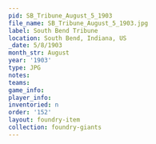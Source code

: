 ```yaml
---
pid: SB_Tribune_August_5_1903
file_name: SB_Tribune_August_5_1903.jpg
label: South Bend Tribune
location: South Bend, Indiana, US
_date: 5/8/1903
month_str: August
year: '1903'
type: JPG
notes: 
teams: 
game_info: 
player_info: 
inventoried: n
order: '152'
layout: foundry-item
collection: foundry-giants
---
```

